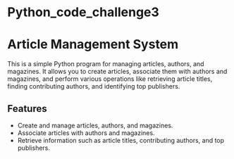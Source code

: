 # Python_code_challenge3
# Article Management System

This is a simple Python program for managing articles, authors, and magazines. It allows you to create articles, associate them with authors and magazines, and perform various operations like retrieving article titles, finding contributing authors, and identifying top publishers.

## Features

- Create and manage articles, authors, and magazines.
- Associate articles with authors and magazines.
- Retrieve information such as article titles, contributing authors, and top publishers.

